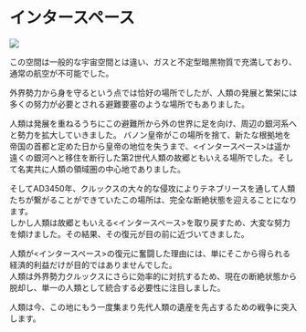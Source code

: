 # インタースペース
![](https://astrokings.s3.ap-northeast-2.amazonaws.com/html/img/help/1700_01.jpg)

この空間は一般的な宇宙空間とは違い、ガスと不定型暗黒物質で充満しており、通常の航空が不可能でした。


外界勢力から身を守るという点では恰好の場所でしたが、人類の発展と繁栄には多くの努力が必要とされる避難要塞のような場所でもありました。
​

人類は発展を重ねるうちにこの避難所から外の世界に足を向け、周辺の銀河系へと勢力を拡大していきました。 バノン皇帝がこの場所を捨て、新たな根拠地を帝国の首都と定めた日から皇帝の地位を失うまで、<インタースペース>は遥か遠くの銀河へと移住を断行した第2世代人類の故郷ともいえる場所でした。そして名実共に人類の領域圏の中心地でありました。

そしてAD3450年、クルックスの大々的な侵攻によりテネブリースを通して人類たちが繋がることができていたこの場所は、完全な断絶状態を迎えることになります。<br>
しかし人類は故郷ともいえる<インタースペース>を取り戻すため、大変な努力を傾けました。その結果、その復元が目の前に近づいてきました。

人類が<インタースペース>の復元に奮闘した理由には、単にそこから得られる経済的利益だけが目的ではありませんでした。<br>
人類は外界勢力クルックスにさらに効率的に対抗するため、現在の断絶状態から脱却し、単一の人類として統合する必要性に注目しました。

人類は今、この地にもう一度集まり先代人類の遺産を先占するための戦争に突入します。